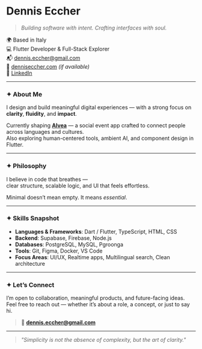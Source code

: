 # Dennis Eccher

> *Building software with intent. Crafting interfaces with soul.*

🌍 Based in Italy  
💻 Flutter Developer & Full-Stack Explorer  
📬 dennis.eccher@gmail.com  
🔗 [denniseccher.com](https://denniseccher.com) *(if available)*  
📎 [LinkedIn](https://www.linkedin.com/in/denniseccher)

---

### ✦ About Me

I design and build meaningful digital experiences — with a strong focus on **clarity**, **fluidity**, and **impact**.

Currently shaping [**Alvea**](https://github.com/denniseccher) — a social event app crafted to connect people across languages and cultures.  
Also exploring human-centered tools, ambient AI, and component design in Flutter.

---

### ✦ Philosophy

I believe in code that breathes —  
clear structure, scalable logic, and UI that feels effortless.

Minimal doesn’t mean empty. It means *essential*.

---

### ✦ Skills Snapshot

- **Languages & Frameworks**: Dart / Flutter, TypeScript, HTML, CSS  
- **Backend**: Supabase, Firebase, Node.js  
- **Databases**: PostgreSQL, MySQL, Pgroonga  
- **Tools**: Git, Figma, Docker, VS Code  
- **Focus Areas**: UI/UX, Realtime apps, Multilingual search, Clean architecture

---

### ✦ Let’s Connect

I’m open to collaboration, meaningful products, and future-facing ideas.  
Feel free to reach out — whether it’s about a role, a concept, or just to say hi.

> 📮 **dennis.eccher@gmail.com**

---

> *"Simplicity is not the absence of complexity, but the art of clarity."*
